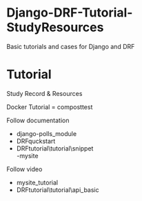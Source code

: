 # Django-DRF-Tutorial-StudyResources
 Basic tutorials and cases for Django and DRF 


# Tutorial
Study Record &amp; Resources

Docker Tutorial = composttest

Follow documentation
  - django-polls_module
  - DRFquckstart
  - DRFtutorial\tutorial\snippet\
  -mysite

Follow video
  - mysite_tutorial
  - DRFtutorial\tutorial\api_basic

